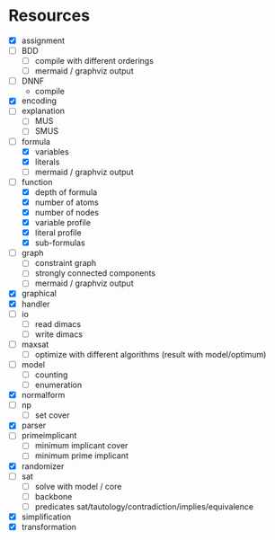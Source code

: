 # Resources

- [x] assignment
- [ ] BDD
  - [ ] compile with different orderings
  - [ ] mermaid / graphviz output
- [ ] DNNF
  - compile
- [x] encoding
- [ ] explanation
  - [ ] MUS
  - [ ] SMUS
- [ ] formula
  - [x] variables
  - [x] literals
  - [ ] mermaid / graphviz output
- [ ] function
  - [x] depth of formula
  - [x] number of atoms
  - [x] number of nodes
  - [x] variable profile
  - [x] literal profile
  - [x] sub-formulas
- [ ] graph
  - [ ] constraint graph
  - [ ] strongly connected components
  - [ ] mermaid / graphviz output
- [x] graphical
- [x] handler
- [ ] io
  - [ ] read dimacs
  - [ ] write dimacs
- [ ] maxsat
  - [ ] optimize with different algorithms (result with model/optimum)
- [ ] model
  - [ ] counting
  - [ ] enumeration
- [x] normalform
- [ ] np
  - [ ] set cover
- [x] parser
- [ ] primeimplicant
  - [ ] minimum implicant cover
  - [ ] minimum prime implicant
- [x] randomizer
- [ ] sat
  - [ ] solve with model / core
  - [ ] backbone
  - [ ] predicates sat/tautology/contradiction/implies/equivalence
- [x] simplification
- [x] transformation
